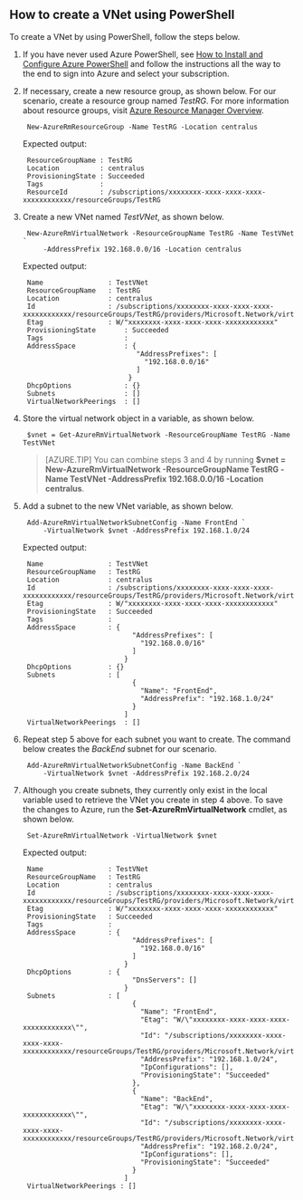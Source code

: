 ## How to create a VNet using PowerShell
To create a VNet by using PowerShell, follow the steps below.

1. If you have never used Azure PowerShell, see [How to Install and Configure Azure PowerShell](../articles/powershell-install-configure.md) and follow the instructions all the way to the end to sign into Azure and select your subscription.
	
2. If necessary, create a new resource group, as shown below. For our scenario, create a resource group named *TestRG*. For more information about resource groups, visit [Azure Resource Manager Overview](../articles/resource-group-overview.md).

		New-AzureRmResourceGroup -Name TestRG -Location centralus

	Expected output:
	
		ResourceGroupName : TestRG
		Location          : centralus
		ProvisioningState : Succeeded
		Tags              :
		ResourceId        : /subscriptions/xxxxxxxx-xxxx-xxxx-xxxx-xxxxxxxxxxxx/resourceGroups/TestRG	

3. Create a new VNet named *TestVNet*, as shown below.

		New-AzureRmVirtualNetwork -ResourceGroupName TestRG -Name TestVNet `
			-AddressPrefix 192.168.0.0/16 -Location centralus	
		
	Expected output:

		Name              	: TestVNet
		ResourceGroupName 	: TestRG
		Location          	: centralus
		Id                	: /subscriptions/xxxxxxxx-xxxx-xxxx-xxxx-xxxxxxxxxxxx/resourceGroups/TestRG/providers/Microsoft.Network/virtualNetworks/TestVNet
		Etag           		: W/"xxxxxxxx-xxxx-xxxx-xxxx-xxxxxxxxxxxx"
		ProvisioningState      	: Succeeded
		Tags                   	: 
		AddressSpace           	: {
		                           "AddressPrefixes": [
		                             "192.168.0.0/16"
		                           ]
                         		 }
		DhcpOptions            	: {}
		Subnets                	: []
		VirtualNetworkPeerings 	: []

4. Store the virtual network object in a variable, as shown below.

		$vnet = Get-AzureRmVirtualNetwork -ResourceGroupName TestRG -Name TestVNet
	
	>[AZURE.TIP] You can combine steps 3 and 4 by running **$vnet = New-AzureRmVirtualNetwork -ResourceGroupName TestRG -Name TestVNet -AddressPrefix 192.168.0.0/16 -Location centralus**.

5. Add a subnet to the new VNet variable, as shown below.

		Add-AzureRmVirtualNetworkSubnetConfig -Name FrontEnd `
			-VirtualNetwork $vnet -AddressPrefix 192.168.1.0/24
		
	Expected output:

		Name              	: TestVNet
		ResourceGroupName 	: TestRG
		Location          	: centralus
		Id                	: /subscriptions/xxxxxxxx-xxxx-xxxx-xxxx-xxxxxxxxxxxx/resourceGroups/TestRG/providers/Microsoft.Network/virtualNetworks/TestVNet
		Etag              	: W/"xxxxxxxx-xxxx-xxxx-xxxx-xxxxxxxxxxxx"
		ProvisioningState 	: Succeeded
		Tags              	:
		AddressSpace      	: {
			                      "AddressPrefixes": [
			                        "192.168.0.0/16"
			                      ]
			                    }
		DhcpOptions       	: {}
		Subnets         	: [
			                      {
			                        "Name": "FrontEnd",
			                        "AddressPrefix": "192.168.1.0/24"
			                      }
			                    ]
		VirtualNetworkPeerings 	: []

6. Repeat step 5 above for each subnet you want to create. The command below creates the *BackEnd* subnet for our scenario.

		Add-AzureRmVirtualNetworkSubnetConfig -Name BackEnd `
			-VirtualNetwork $vnet -AddressPrefix 192.168.2.0/24

7. Although you create subnets, they currently only exist in the local variable used to retrieve the VNet you create in step 4 above. To save the changes to Azure, run the **Set-AzureRmVirtualNetwork** cmdlet, as shown below.

		Set-AzureRmVirtualNetwork -VirtualNetwork $vnet	
		
	Expected output:

		Name              	: TestVNet
		ResourceGroupName 	: TestRG
		Location          	: centralus
		Id                	: /subscriptions/xxxxxxxx-xxxx-xxxx-xxxx-xxxxxxxxxxxx/resourceGroups/TestRG/providers/Microsoft.Network/virtualNetworks/TestVNet
		Etag              	: W/"xxxxxxxx-xxxx-xxxx-xxxx-xxxxxxxxxxxx"
		ProvisioningState 	: Succeeded
		Tags              	:
		AddressSpace      	: {
			                      "AddressPrefixes": [
			                        "192.168.0.0/16"
			                      ]
			                    }
		DhcpOptions       	: {
			                      "DnsServers": []
			                    }
		Subnets           	: [
			                      {
			                        "Name": "FrontEnd",
			                        "Etag": "W/\"xxxxxxxx-xxxx-xxxx-xxxx-xxxxxxxxxxxx\"",
			                        "Id": "/subscriptions/xxxxxxxx-xxxx-xxxx-xxxx-xxxxxxxxxxxx/resourceGroups/TestRG/providers/Microsoft.Network/virtualNetworks/TestVNet/subnets/FrontEnd",
			                        "AddressPrefix": "192.168.1.0/24",
			                        "IpConfigurations": [],
			                        "ProvisioningState": "Succeeded"
			                      },
			                      {
			                        "Name": "BackEnd",
			                        "Etag": "W/\"xxxxxxxx-xxxx-xxxx-xxxx-xxxxxxxxxxxx\"",
			                        "Id": "/subscriptions/xxxxxxxx-xxxx-xxxx-xxxx-xxxxxxxxxxxx/resourceGroups/TestRG/providers/Microsoft.Network/virtualNetworks/TestVNet/subnets/BackEnd",
			                        "AddressPrefix": "192.168.2.0/24",
			                        "IpConfigurations": [],
			                        "ProvisioningState": "Succeeded"
			                      }
			                    ]
		VirtualNetworkPeerings : []
